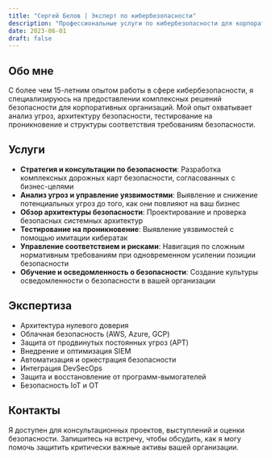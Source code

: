 ```yaml
---
title: "Сергей Белов | Эксперт по кибербезопасности"
description: "Профессиональные услуги по кибербезопасности для корпоративных клиентов от Сергея Белова"
date: 2023-06-01
draft: false
---
```


## Обо мне

С более чем 15-летним опытом работы в сфере кибербезопасности, я специализируюсь на предоставлении комплексных решений безопасности для корпоративных организаций. Мой опыт охватывает анализ угроз, архитектуру безопасности, тестирование на проникновение и структуры соответствия требованиям безопасности.

## Услуги

- **Стратегия и консультации по безопасности**: Разработка комплексных дорожных карт безопасности, согласованных с бизнес-целями
- **Анализ угроз и управление уязвимостями**: Выявление и снижение потенциальных угроз до того, как они повлияют на ваш бизнес
- **Обзор архитектуры безопасности**: Проектирование и проверка безопасных системных архитектур
- **Тестирование на проникновение**: Выявление уязвимостей с помощью имитации кибератак
- **Управление соответствием и рисками**: Навигация по сложным нормативным требованиям при одновременном усилении позиции безопасности
- **Обучение и осведомленность о безопасности**: Создание культуры осведомленности о безопасности в вашей организации

## Экспертиза

- Архитектура нулевого доверия
- Облачная безопасность (AWS, Azure, GCP)
- Защита от продвинутых постоянных угроз (APT)
- Внедрение и оптимизация SIEM
- Автоматизация и оркестрация безопасности
- Интеграция DevSecOps
- Защита и восстановление от программ-вымогателей
- Безопасность IoT и OT

## Контакты

Я доступен для консультационных проектов, выступлений и оценки безопасности. Запишитесь на встречу, чтобы обсудить, как я могу помочь защитить критически важные активы вашей организации. 